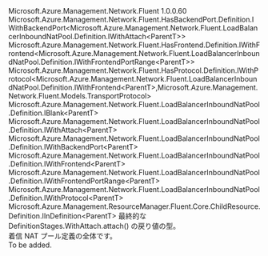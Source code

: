 <Type Name="IDefinition&lt;ParentT&gt;" FullName="Microsoft.Azure.Management.Network.Fluent.LoadBalancerInboundNatPool.Definition.IDefinition&lt;ParentT&gt;">
  <TypeSignature Language="C#" Value="public interface IDefinition&lt;ParentT&gt; : Microsoft.Azure.Management.Network.Fluent.HasBackendPort.Definition.IWithBackendPort&lt;Microsoft.Azure.Management.Network.Fluent.LoadBalancerInboundNatPool.Definition.IWithAttach&lt;ParentT&gt;&gt;, Microsoft.Azure.Management.Network.Fluent.HasFrontend.Definition.IWithFrontend&lt;Microsoft.Azure.Management.Network.Fluent.LoadBalancerInboundNatPool.Definition.IWithFrontendPortRange&lt;ParentT&gt;&gt;, Microsoft.Azure.Management.Network.Fluent.HasProtocol.Definition.IWithProtocol&lt;Microsoft.Azure.Management.Network.Fluent.LoadBalancerInboundNatPool.Definition.IWithFrontend&lt;ParentT&gt;,Microsoft.Azure.Management.Network.Fluent.Models.TransportProtocol&gt;, Microsoft.Azure.Management.Network.Fluent.LoadBalancerInboundNatPool.Definition.IBlank&lt;ParentT&gt;, Microsoft.Azure.Management.Network.Fluent.LoadBalancerInboundNatPool.Definition.IWithAttach&lt;ParentT&gt;, Microsoft.Azure.Management.Network.Fluent.LoadBalancerInboundNatPool.Definition.IWithBackendPort&lt;ParentT&gt;, Microsoft.Azure.Management.Network.Fluent.LoadBalancerInboundNatPool.Definition.IWithFrontend&lt;ParentT&gt;, Microsoft.Azure.Management.Network.Fluent.LoadBalancerInboundNatPool.Definition.IWithFrontendPortRange&lt;ParentT&gt;, Microsoft.Azure.Management.Network.Fluent.LoadBalancerInboundNatPool.Definition.IWithProtocol&lt;ParentT&gt;, Microsoft.Azure.Management.ResourceManager.Fluent.Core.ChildResource.Definition.IInDefinition&lt;ParentT&gt;" />
  <TypeSignature Language="ILAsm" Value=".class public interface auto ansi abstract IDefinition`1&lt;ParentT&gt; implements class Microsoft.Azure.Management.Network.Fluent.HasBackendPort.Definition.IWithBackendPort`1&lt;class Microsoft.Azure.Management.Network.Fluent.LoadBalancerInboundNatPool.Definition.IWithAttach`1&lt;!ParentT&gt;&gt;, class Microsoft.Azure.Management.Network.Fluent.HasFrontend.Definition.IWithFrontend`1&lt;class Microsoft.Azure.Management.Network.Fluent.LoadBalancerInboundNatPool.Definition.IWithFrontendPortRange`1&lt;!ParentT&gt;&gt;, class Microsoft.Azure.Management.Network.Fluent.HasProtocol.Definition.IWithProtocol`2&lt;class Microsoft.Azure.Management.Network.Fluent.LoadBalancerInboundNatPool.Definition.IWithFrontend`1&lt;!ParentT&gt;, class Microsoft.Azure.Management.Network.Fluent.Models.TransportProtocol&gt;, class Microsoft.Azure.Management.Network.Fluent.LoadBalancerInboundNatPool.Definition.IBlank`1&lt;!ParentT&gt;, class Microsoft.Azure.Management.Network.Fluent.LoadBalancerInboundNatPool.Definition.IWithAttach`1&lt;!ParentT&gt;, class Microsoft.Azure.Management.Network.Fluent.LoadBalancerInboundNatPool.Definition.IWithBackendPort`1&lt;!ParentT&gt;, class Microsoft.Azure.Management.Network.Fluent.LoadBalancerInboundNatPool.Definition.IWithFrontend`1&lt;!ParentT&gt;, class Microsoft.Azure.Management.Network.Fluent.LoadBalancerInboundNatPool.Definition.IWithFrontendPortRange`1&lt;!ParentT&gt;, class Microsoft.Azure.Management.Network.Fluent.LoadBalancerInboundNatPool.Definition.IWithProtocol`1&lt;!ParentT&gt;, class Microsoft.Azure.Management.ResourceManager.Fluent.Core.ChildResource.Definition.IInDefinition`1&lt;!ParentT&gt;" />
  <TypeSignature Language="DocId" Value="T:Microsoft.Azure.Management.Network.Fluent.LoadBalancerInboundNatPool.Definition.IDefinition`1" />
  <TypeSignature Language="VB.NET" Value="Public Interface IDefinition(Of ParentT)&#xA;Implements IBlank(Of ParentT), IInDefinition(Of ParentT), IWithAttach(Of ParentT), IWithBackendPort(Of IWithAttach(Of ParentT)), IWithBackendPort(Of ParentT), IWithFrontend(Of IWithFrontendPortRange(Of ParentT)), IWithFrontend(Of ParentT), IWithFrontendPortRange(Of ParentT), IWithProtocol(Of IWithFrontend(Of ParentT), TransportProtocol), IWithProtocol(Of ParentT)" />
  <TypeSignature Language="F#" Value="type IDefinition&lt;'ParentT&gt; = interface&#xA;    interface IBlank&lt;'ParentT&gt;&#xA;    interface IWithProtocol&lt;'ParentT&gt;&#xA;    interface IWithProtocol&lt;IWithFrontend&lt;'ParentT&gt;, TransportProtocol&gt;&#xA;    interface IWithAttach&lt;'ParentT&gt;&#xA;    interface IInDefinition&lt;'ParentT&gt;&#xA;    interface IWithFrontend&lt;'ParentT&gt;&#xA;    interface IWithFrontend&lt;IWithFrontendPortRange&lt;'ParentT&gt;&gt;&#xA;    interface IWithFrontendPortRange&lt;'ParentT&gt;&#xA;    interface IWithBackendPort&lt;'ParentT&gt;&#xA;    interface IWithBackendPort&lt;IWithAttach&lt;'ParentT&gt;&gt;" />
  <AssemblyInfo>
    <AssemblyName>Microsoft.Azure.Management.Network.Fluent</AssemblyName>
    <AssemblyVersion>1.0.0.60</AssemblyVersion>
  </AssemblyInfo>
  <TypeParameters>
    <TypeParameter Name="ParentT" />
  </TypeParameters>
  <Interfaces>
    <Interface>
      <InterfaceName>Microsoft.Azure.Management.Network.Fluent.HasBackendPort.Definition.IWithBackendPort&lt;Microsoft.Azure.Management.Network.Fluent.LoadBalancerInboundNatPool.Definition.IWithAttach&lt;ParentT&gt;&gt;</InterfaceName>
    </Interface>
    <Interface>
      <InterfaceName>Microsoft.Azure.Management.Network.Fluent.HasFrontend.Definition.IWithFrontend&lt;Microsoft.Azure.Management.Network.Fluent.LoadBalancerInboundNatPool.Definition.IWithFrontendPortRange&lt;ParentT&gt;&gt;</InterfaceName>
    </Interface>
    <Interface>
      <InterfaceName>Microsoft.Azure.Management.Network.Fluent.HasProtocol.Definition.IWithProtocol&lt;Microsoft.Azure.Management.Network.Fluent.LoadBalancerInboundNatPool.Definition.IWithFrontend&lt;ParentT&gt;,Microsoft.Azure.Management.Network.Fluent.Models.TransportProtocol&gt;</InterfaceName>
    </Interface>
    <Interface>
      <InterfaceName>Microsoft.Azure.Management.Network.Fluent.LoadBalancerInboundNatPool.Definition.IBlank&lt;ParentT&gt;</InterfaceName>
    </Interface>
    <Interface>
      <InterfaceName>Microsoft.Azure.Management.Network.Fluent.LoadBalancerInboundNatPool.Definition.IWithAttach&lt;ParentT&gt;</InterfaceName>
    </Interface>
    <Interface>
      <InterfaceName>Microsoft.Azure.Management.Network.Fluent.LoadBalancerInboundNatPool.Definition.IWithBackendPort&lt;ParentT&gt;</InterfaceName>
    </Interface>
    <Interface>
      <InterfaceName>Microsoft.Azure.Management.Network.Fluent.LoadBalancerInboundNatPool.Definition.IWithFrontend&lt;ParentT&gt;</InterfaceName>
    </Interface>
    <Interface>
      <InterfaceName>Microsoft.Azure.Management.Network.Fluent.LoadBalancerInboundNatPool.Definition.IWithFrontendPortRange&lt;ParentT&gt;</InterfaceName>
    </Interface>
    <Interface>
      <InterfaceName>Microsoft.Azure.Management.Network.Fluent.LoadBalancerInboundNatPool.Definition.IWithProtocol&lt;ParentT&gt;</InterfaceName>
    </Interface>
    <Interface>
      <InterfaceName>Microsoft.Azure.Management.ResourceManager.Fluent.Core.ChildResource.Definition.IInDefinition&lt;ParentT&gt;</InterfaceName>
    </Interface>
  </Interfaces>
  <Docs>
    <typeparam name="ParentT">最終的な DefinitionStages.WithAttach.attach() の戻り値の型。</typeparam>
    <summary>
            着信 NAT プール定義の全体です。
            </summary>
    <remarks>To be added.</remarks>
  </Docs>
  <Members />
</Type>